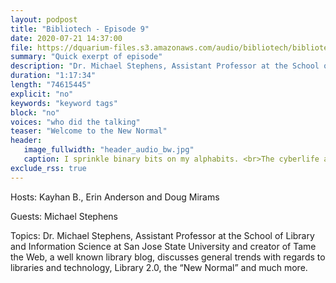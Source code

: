 ```yaml
---
layout: podpost
title: "Bibliotech - Episode 9"
date: 2020-07-21 14:37:00
file: https://dquarium-files.s3.amazonaws.com/audio/bibliotech/bibliotech9.mp3
summary: "Quick exerpt of episode"
description: "Dr. Michael Stephens, Assistant Professor at the School of Library and Information Science at San Jose State University and creator of Tame the Web, a well known library blog, discusses general trends with regards to libraries and technology, Library 2.0, the “New Normal” and much more."
duration: "1:17:34"
length: "74615445"
explicit: "no"
keywords: "keyword tags"
block: "no"
voices: "who did the talking"
teaser: "Welcome to the New Normal"
header:
   image_fullwidth: "header_audio_bw.jpg"
   caption: I sprinkle binary bits on my alphabits. <br>The cyberlife and times of Kayhan B, digital librarian extraordinaire, podcaster and all around nice guy.
exclude_rss: true
---
```


Hosts: Kayhan B., Erin Anderson and Doug Mirams

Guests: Michael Stephens

Topics: Dr. Michael Stephens, Assistant Professor at the School of Library and Information Science at San Jose State University and creator of Tame the Web, a well known library blog, discusses general trends with regards to libraries and technology, Library 2.0, the “New Normal” and much more.
